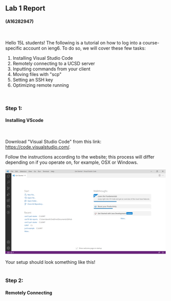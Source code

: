 ## **Lab 1 Report**
#### (A16282947)
<br/>

Hello 15L students! The following is a tutorial on how to log into a course-specific account on ieng6. To do so, we will cover these few tasks:

1. Installing Visual Studio Code
2. Remotely connecting to a UCSD server
3. Inputting commands from your client
4. Moving files with "scp"
5. Setting an SSH key
6. Optimizing remote running

<br/>

### **Step 1:**
#### Installing VScode
<br/>

Download "Visual Studio Code" from this link: https://code.visualstudio.com/. 

Follow the instructions according to the website; this process will differ depending on if you operate on, for example, OSX or Windows.

![image](Screenshot2022-01-13141746.png)

Your setup should look something like this!
<br/>
<br/>
### **Step 2:**
#### Remotely Connecting
<br/>




<!-- 



Trying Some Commands
Moving Files with scp
Setting an SSH Key
Optimizing Remote Running
-->